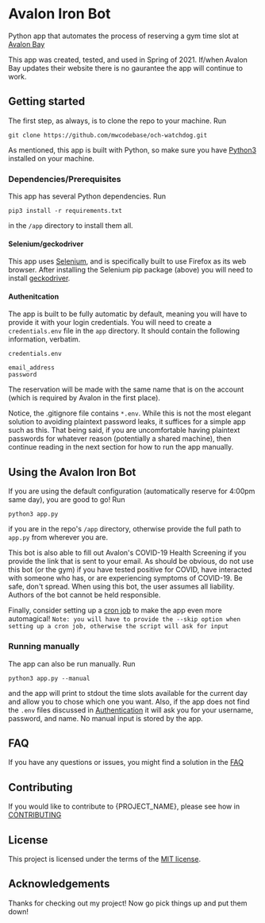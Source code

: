 # Avalon Iron Bot

Python app that automates the process of reserving a gym time slot at [Avalon Bay](https://www.avalonaccess.com/)

This app was created, tested, and used in Spring of 2021. If/when Avalon Bay updates their website there is no gaurantee the app will continue to work.

## Getting started

The first step, as always, is to clone the repo to your machine. Run
```shell
git clone https://github.com/mwcodebase/och-watchdog.git
```

As mentioned, this app is built with Python, so make sure you have [Python3](https://www.python.org/downloads/) installed on your machine.

### Dependencies/Prerequisites

This app has several Python dependencies. Run 
```shell
pip3 install -r requirements.txt
```
in the `/app` directory to install them all.

#### Selenium/geckodriver

This app uses [Selenium](https://selenium-python.readthedocs.io/), and is specifically built to use Firefox as its web browser. After installing the Selenium pip package (above) you will need to install [geckodriver](https://github.com/mozilla/geckodriver).

#### Authenitcation

The app is built to be fully automatic by default, meaning you will have to provide it with your login credentials. You will need to create a `credentials.env` file in the `app` directory. It should contain the following information, verbatim.

`credentials.env`
```text
email_address
password
```

The reservation will be made with the same name that is on the account (which is required by Avalon in the first place).

Notice, the .gitignore file contains `*.env`. While this is not the most elegant solution to avoiding plaintext password leaks, it suffices for a simple app such as this. That being said, if you are uncomfortable having plaintext passwords for whatever reason (potentially a shared machine), then continue reading in the next section for how to run the app manually.

## Using the Avalon Iron Bot

If you are using the default configuration (automatically reserve for 4:00pm same day), you are good to go! Run
```shell
python3 app.py
```
if you are in the repo's `/app` directory, otherwise provide the full path to `app.py` from wherever you are.

This bot is also able to fill out Avalon's COVID-19 Health Screening if you provide the link that is sent to your email. As should be obvious, do not use this bot (or the gym) if you have tested positive for COVID, have interacted with someone who has, or are experiencing symptoms of COVID-19. Be safe, don't spread. When using this bot, the user assumes all liability. Authors of the bot cannot be held responsible.

Finally, consider setting up a [cron job](https://askubuntu.com/questions/2368/how-do-i-set-up-a-cron-job) to make the app even more automagical!
`Note: you will have to provide the --skip option when setting up a cron job, otherwise the script will ask for input`

### Running manually

The app can also be run manually. Run
```shell
python3 app.py --manual
```
and the app will print to stdout the time slots available for the current day and allow you to chose which one you want. Also, if the app does not find the `.env` files discussed in [Authentication](#Authenitcation) it will ask you for your username, password, and name. No manual input is stored by the app.

## FAQ

If you have any questions or issues, you might find a solution in the [FAQ](FAQ.md)

## Contributing

If you would like to contribute to {PROJECT_NAME}, please see how in [CONTRIBUTING](CONTRIBUTING.md)

## License

This project is licensed under the terms of the [MIT license](LICENSE.txt).

## Acknowledgements

Thanks for checking out my project! Now go pick things up and put them down!